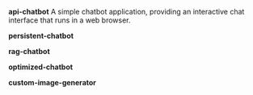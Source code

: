 **api-chatbot**
A simple chatbot application, providing an interactive chat interface that runs in a web browser.

**persistent-chatbot**

**rag-chatbot**

**optimized-chatbot**

**custom-image-generator**
